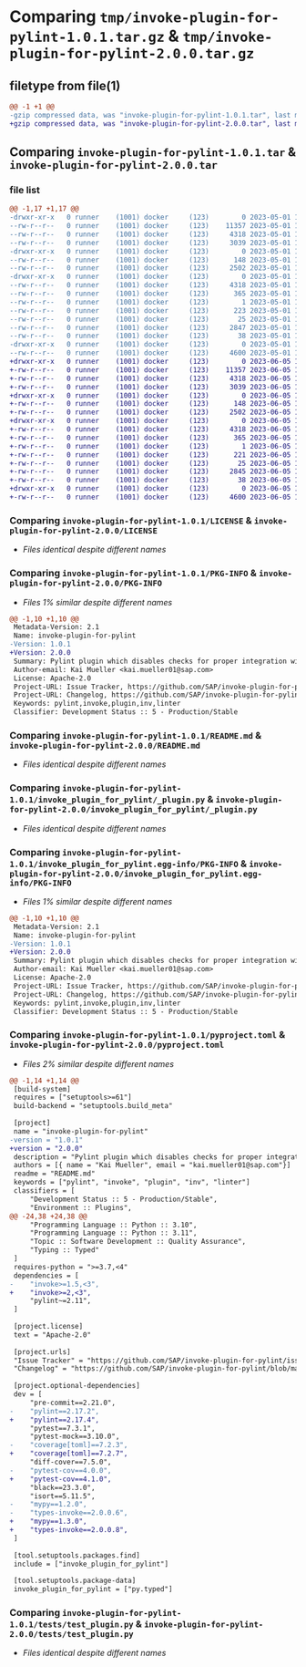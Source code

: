 # Comparing `tmp/invoke-plugin-for-pylint-1.0.1.tar.gz` & `tmp/invoke-plugin-for-pylint-2.0.0.tar.gz`

## filetype from file(1)

```diff
@@ -1 +1 @@
-gzip compressed data, was "invoke-plugin-for-pylint-1.0.1.tar", last modified: Mon May  1 19:05:13 2023, max compression
+gzip compressed data, was "invoke-plugin-for-pylint-2.0.0.tar", last modified: Mon Jun  5 14:28:44 2023, max compression
```

## Comparing `invoke-plugin-for-pylint-1.0.1.tar` & `invoke-plugin-for-pylint-2.0.0.tar`

### file list

```diff
@@ -1,17 +1,17 @@
-drwxr-xr-x   0 runner    (1001) docker     (123)        0 2023-05-01 19:05:13.641551 invoke-plugin-for-pylint-1.0.1/
--rw-r--r--   0 runner    (1001) docker     (123)    11357 2023-05-01 19:04:43.000000 invoke-plugin-for-pylint-1.0.1/LICENSE
--rw-r--r--   0 runner    (1001) docker     (123)     4318 2023-05-01 19:05:13.641551 invoke-plugin-for-pylint-1.0.1/PKG-INFO
--rw-r--r--   0 runner    (1001) docker     (123)     3039 2023-05-01 19:04:43.000000 invoke-plugin-for-pylint-1.0.1/README.md
-drwxr-xr-x   0 runner    (1001) docker     (123)        0 2023-05-01 19:05:13.641551 invoke-plugin-for-pylint-1.0.1/invoke_plugin_for_pylint/
--rw-r--r--   0 runner    (1001) docker     (123)      148 2023-05-01 19:04:43.000000 invoke-plugin-for-pylint-1.0.1/invoke_plugin_for_pylint/__init__.py
--rw-r--r--   0 runner    (1001) docker     (123)     2502 2023-05-01 19:04:43.000000 invoke-plugin-for-pylint-1.0.1/invoke_plugin_for_pylint/_plugin.py
-drwxr-xr-x   0 runner    (1001) docker     (123)        0 2023-05-01 19:05:13.641551 invoke-plugin-for-pylint-1.0.1/invoke_plugin_for_pylint.egg-info/
--rw-r--r--   0 runner    (1001) docker     (123)     4318 2023-05-01 19:05:13.000000 invoke-plugin-for-pylint-1.0.1/invoke_plugin_for_pylint.egg-info/PKG-INFO
--rw-r--r--   0 runner    (1001) docker     (123)      365 2023-05-01 19:05:13.000000 invoke-plugin-for-pylint-1.0.1/invoke_plugin_for_pylint.egg-info/SOURCES.txt
--rw-r--r--   0 runner    (1001) docker     (123)        1 2023-05-01 19:05:13.000000 invoke-plugin-for-pylint-1.0.1/invoke_plugin_for_pylint.egg-info/dependency_links.txt
--rw-r--r--   0 runner    (1001) docker     (123)      223 2023-05-01 19:05:13.000000 invoke-plugin-for-pylint-1.0.1/invoke_plugin_for_pylint.egg-info/requires.txt
--rw-r--r--   0 runner    (1001) docker     (123)       25 2023-05-01 19:05:13.000000 invoke-plugin-for-pylint-1.0.1/invoke_plugin_for_pylint.egg-info/top_level.txt
--rw-r--r--   0 runner    (1001) docker     (123)     2847 2023-05-01 19:04:43.000000 invoke-plugin-for-pylint-1.0.1/pyproject.toml
--rw-r--r--   0 runner    (1001) docker     (123)       38 2023-05-01 19:05:13.641551 invoke-plugin-for-pylint-1.0.1/setup.cfg
-drwxr-xr-x   0 runner    (1001) docker     (123)        0 2023-05-01 19:05:13.641551 invoke-plugin-for-pylint-1.0.1/tests/
--rw-r--r--   0 runner    (1001) docker     (123)     4600 2023-05-01 19:04:43.000000 invoke-plugin-for-pylint-1.0.1/tests/test_plugin.py
+drwxr-xr-x   0 runner    (1001) docker     (123)        0 2023-06-05 14:28:44.497503 invoke-plugin-for-pylint-2.0.0/
+-rw-r--r--   0 runner    (1001) docker     (123)    11357 2023-06-05 14:28:19.000000 invoke-plugin-for-pylint-2.0.0/LICENSE
+-rw-r--r--   0 runner    (1001) docker     (123)     4318 2023-06-05 14:28:44.497503 invoke-plugin-for-pylint-2.0.0/PKG-INFO
+-rw-r--r--   0 runner    (1001) docker     (123)     3039 2023-06-05 14:28:19.000000 invoke-plugin-for-pylint-2.0.0/README.md
+drwxr-xr-x   0 runner    (1001) docker     (123)        0 2023-06-05 14:28:44.497503 invoke-plugin-for-pylint-2.0.0/invoke_plugin_for_pylint/
+-rw-r--r--   0 runner    (1001) docker     (123)      148 2023-06-05 14:28:19.000000 invoke-plugin-for-pylint-2.0.0/invoke_plugin_for_pylint/__init__.py
+-rw-r--r--   0 runner    (1001) docker     (123)     2502 2023-06-05 14:28:19.000000 invoke-plugin-for-pylint-2.0.0/invoke_plugin_for_pylint/_plugin.py
+drwxr-xr-x   0 runner    (1001) docker     (123)        0 2023-06-05 14:28:44.497503 invoke-plugin-for-pylint-2.0.0/invoke_plugin_for_pylint.egg-info/
+-rw-r--r--   0 runner    (1001) docker     (123)     4318 2023-06-05 14:28:44.000000 invoke-plugin-for-pylint-2.0.0/invoke_plugin_for_pylint.egg-info/PKG-INFO
+-rw-r--r--   0 runner    (1001) docker     (123)      365 2023-06-05 14:28:44.000000 invoke-plugin-for-pylint-2.0.0/invoke_plugin_for_pylint.egg-info/SOURCES.txt
+-rw-r--r--   0 runner    (1001) docker     (123)        1 2023-06-05 14:28:44.000000 invoke-plugin-for-pylint-2.0.0/invoke_plugin_for_pylint.egg-info/dependency_links.txt
+-rw-r--r--   0 runner    (1001) docker     (123)      221 2023-06-05 14:28:44.000000 invoke-plugin-for-pylint-2.0.0/invoke_plugin_for_pylint.egg-info/requires.txt
+-rw-r--r--   0 runner    (1001) docker     (123)       25 2023-06-05 14:28:44.000000 invoke-plugin-for-pylint-2.0.0/invoke_plugin_for_pylint.egg-info/top_level.txt
+-rw-r--r--   0 runner    (1001) docker     (123)     2845 2023-06-05 14:28:19.000000 invoke-plugin-for-pylint-2.0.0/pyproject.toml
+-rw-r--r--   0 runner    (1001) docker     (123)       38 2023-06-05 14:28:44.501503 invoke-plugin-for-pylint-2.0.0/setup.cfg
+drwxr-xr-x   0 runner    (1001) docker     (123)        0 2023-06-05 14:28:44.497503 invoke-plugin-for-pylint-2.0.0/tests/
+-rw-r--r--   0 runner    (1001) docker     (123)     4600 2023-06-05 14:28:19.000000 invoke-plugin-for-pylint-2.0.0/tests/test_plugin.py
```

### Comparing `invoke-plugin-for-pylint-1.0.1/LICENSE` & `invoke-plugin-for-pylint-2.0.0/LICENSE`

 * *Files identical despite different names*

### Comparing `invoke-plugin-for-pylint-1.0.1/PKG-INFO` & `invoke-plugin-for-pylint-2.0.0/PKG-INFO`

 * *Files 1% similar despite different names*

```diff
@@ -1,10 +1,10 @@
 Metadata-Version: 2.1
 Name: invoke-plugin-for-pylint
-Version: 1.0.1
+Version: 2.0.0
 Summary: Pylint plugin which disables checks for proper integration with invoke
 Author-email: Kai Mueller <kai.mueller01@sap.com>
 License: Apache-2.0
 Project-URL: Issue Tracker, https://github.com/SAP/invoke-plugin-for-pylint/issues
 Project-URL: Changelog, https://github.com/SAP/invoke-plugin-for-pylint/blob/main/CHANGELOG.md
 Keywords: pylint,invoke,plugin,inv,linter
 Classifier: Development Status :: 5 - Production/Stable
```

### Comparing `invoke-plugin-for-pylint-1.0.1/README.md` & `invoke-plugin-for-pylint-2.0.0/README.md`

 * *Files identical despite different names*

### Comparing `invoke-plugin-for-pylint-1.0.1/invoke_plugin_for_pylint/_plugin.py` & `invoke-plugin-for-pylint-2.0.0/invoke_plugin_for_pylint/_plugin.py`

 * *Files identical despite different names*

### Comparing `invoke-plugin-for-pylint-1.0.1/invoke_plugin_for_pylint.egg-info/PKG-INFO` & `invoke-plugin-for-pylint-2.0.0/invoke_plugin_for_pylint.egg-info/PKG-INFO`

 * *Files 1% similar despite different names*

```diff
@@ -1,10 +1,10 @@
 Metadata-Version: 2.1
 Name: invoke-plugin-for-pylint
-Version: 1.0.1
+Version: 2.0.0
 Summary: Pylint plugin which disables checks for proper integration with invoke
 Author-email: Kai Mueller <kai.mueller01@sap.com>
 License: Apache-2.0
 Project-URL: Issue Tracker, https://github.com/SAP/invoke-plugin-for-pylint/issues
 Project-URL: Changelog, https://github.com/SAP/invoke-plugin-for-pylint/blob/main/CHANGELOG.md
 Keywords: pylint,invoke,plugin,inv,linter
 Classifier: Development Status :: 5 - Production/Stable
```

### Comparing `invoke-plugin-for-pylint-1.0.1/pyproject.toml` & `invoke-plugin-for-pylint-2.0.0/pyproject.toml`

 * *Files 2% similar despite different names*

```diff
@@ -1,14 +1,14 @@
 [build-system]
 requires = ["setuptools>=61"]
 build-backend = "setuptools.build_meta"
 
 [project]
 name = "invoke-plugin-for-pylint"
-version = "1.0.1"
+version = "2.0.0"
 description = "Pylint plugin which disables checks for proper integration with invoke"
 authors = [{ name = "Kai Mueller", email = "kai.mueller01@sap.com"}]
 readme = "README.md"
 keywords = ["pylint", "invoke", "plugin", "inv", "linter"]
 classifiers = [
     "Development Status :: 5 - Production/Stable",
     "Environment :: Plugins",
@@ -24,38 +24,38 @@
     "Programming Language :: Python :: 3.10",
     "Programming Language :: Python :: 3.11",
     "Topic :: Software Development :: Quality Assurance",
     "Typing :: Typed"
 ]
 requires-python = ">=3.7,<4"
 dependencies = [
-    "invoke>=1.5,<3",
+    "invoke>=2,<3",
     "pylint~=2.11",
 ]
 
 [project.license]
 text = "Apache-2.0"
 
 [project.urls]
 "Issue Tracker" = "https://github.com/SAP/invoke-plugin-for-pylint/issues"
 "Changelog" = "https://github.com/SAP/invoke-plugin-for-pylint/blob/main/CHANGELOG.md"
 
 [project.optional-dependencies]
 dev = [
     "pre-commit==2.21.0",
-    "pylint==2.17.2",
+    "pylint==2.17.4",
     "pytest==7.3.1",
     "pytest-mock==3.10.0",
-    "coverage[toml]==7.2.3",
+    "coverage[toml]==7.2.7",
     "diff-cover==7.5.0",
-    "pytest-cov==4.0.0",
+    "pytest-cov==4.1.0",
     "black==23.3.0",
     "isort==5.11.5",
-    "mypy==1.2.0",
-    "types-invoke==2.0.0.6",
+    "mypy==1.3.0",
+    "types-invoke==2.0.0.8",
 ]
 
 [tool.setuptools.packages.find]
 include = ["invoke_plugin_for_pylint"]
 
 [tool.setuptools.package-data]
 invoke_plugin_for_pylint = ["py.typed"]
```

### Comparing `invoke-plugin-for-pylint-1.0.1/tests/test_plugin.py` & `invoke-plugin-for-pylint-2.0.0/tests/test_plugin.py`

 * *Files identical despite different names*

